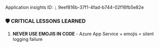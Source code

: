 Application insights ID:   ⎿  9eef816b-37f1-4fad-b744-02f16fb5e82e

### **🛡️ CRITICAL LESSONS LEARNED**
1. **NEVER USE EMOJIS IN CODE** - Azure App Service + emojis = silent logging failure

